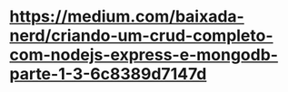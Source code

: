 # https://medium.com/baixada-nerd/criando-um-crud-completo-com-nodejs-express-e-mongodb-parte-1-3-6c8389d7147d
